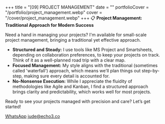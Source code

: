 +++
title = "[09] PROJECT MANAGEMENT"
date = ""
portfolioCover = "/portfolio/project_management.webp"
cover = "/cover/project_management.webp"
+++
📋 **Project Management: Traditional Approach for Modern Success**

Need a hand in managing your projects? I'm available for small-scale project management, bringing a traditional yet effective approach.

- **Structured and Steady:** I use tools like MS Project and Smartsheets, depending on collaboration preferences, to keep your projects on track. Think of it as a well-planned road trip with a clear map.
- **Focused Management:** My style aligns with the traditional (sometimes called 'waterfall') approach, which means we'll plan things out step-by-step, making sure every detail is accounted for.
- **No-Nonsense Execution:** While I appreciate the fluidity of methodologies like Agile and Kanban, I find a structured approach brings clarity and predictability, which works well for most projects.

Ready to see your projects managed with precision and care? Let’s get started! 

[WhatsApp](https://wa.me/447413678040)
[jude@echo3.co](mailto:jude@echo3.co)